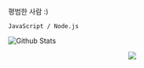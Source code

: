 평범한 사람 :)

`JavaScript / Node.js`

![Github Stats](https://github-readme-stats.vercel.app/api?username=Taca-Acha&show_icons=true)

<p align="center">
  <img src="https://img.shields.io/badge/Node.js-#339933?style=flat-square&logo=Node.js&logoColor=white"/></a>
</p>
